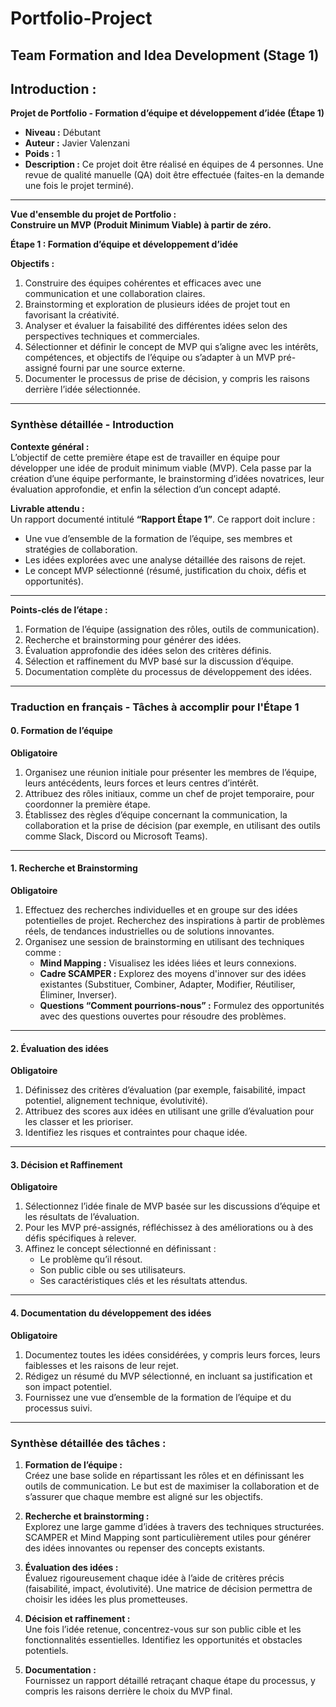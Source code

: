 # Portfolio-Project
 Team Formation and Idea Development (Stage 1)
---

## **Introduction :**  
**Projet de Portfolio - Formation d’équipe et développement d’idée (Étape 1)**  

- **Niveau :** Débutant  
- **Auteur :** Javier Valenzani  
- **Poids :** 1  
- **Description :** Ce projet doit être réalisé en équipes de 4 personnes. Une revue de qualité manuelle (QA) doit être effectuée (faites-en la demande une fois le projet terminé).  

---

**Vue d'ensemble du projet de Portfolio :**  
**Construire un MVP (Produit Minimum Viable) à partir de zéro.**  

**Étape 1 : Formation d’équipe et développement d’idée**  

**Objectifs :**  
1. Construire des équipes cohérentes et efficaces avec une communication et une collaboration claires.  
2. Brainstorming et exploration de plusieurs idées de projet tout en favorisant la créativité.  
3. Analyser et évaluer la faisabilité des différentes idées selon des perspectives techniques et commerciales.  
4. Sélectionner et définir le concept de MVP qui s’aligne avec les intérêts, compétences, et objectifs de l’équipe ou s’adapter à un MVP pré-assigné fourni par une source externe.  
5. Documenter le processus de prise de décision, y compris les raisons derrière l’idée sélectionnée.  

---

### **Synthèse détaillée - Introduction**  

**Contexte général :**  
L’objectif de cette première étape est de travailler en équipe pour développer une idée de produit minimum viable (MVP). Cela passe par la création d’une équipe performante, le brainstorming d’idées novatrices, leur évaluation approfondie, et enfin la sélection d’un concept adapté.  

**Livrable attendu :**  
Un rapport documenté intitulé **“Rapport Étape 1”**. Ce rapport doit inclure :  
- Une vue d’ensemble de la formation de l’équipe, ses membres et stratégies de collaboration.  
- Les idées explorées avec une analyse détaillée des raisons de rejet.  
- Le concept MVP sélectionné (résumé, justification du choix, défis et opportunités).  

---

**Points-clés de l’étape :**  
1. Formation de l’équipe (assignation des rôles, outils de communication).  
2. Recherche et brainstorming pour générer des idées.  
3. Évaluation approfondie des idées selon des critères définis.  
4. Sélection et raffinement du MVP basé sur la discussion d’équipe.  
5. Documentation complète du processus de développement des idées.  

---

### Traduction en français - **Tâches à accomplir pour l'Étape 1**

#### **0. Formation de l’équipe**  
**Obligatoire**  

1. Organisez une réunion initiale pour présenter les membres de l’équipe, leurs antécédents, leurs forces et leurs centres d’intérêt.  
2. Attribuez des rôles initiaux, comme un chef de projet temporaire, pour coordonner la première étape.  
3. Établissez des règles d’équipe concernant la communication, la collaboration et la prise de décision (par exemple, en utilisant des outils comme Slack, Discord ou Microsoft Teams).  

---

#### **1. Recherche et Brainstorming**  
**Obligatoire**  

1. Effectuez des recherches individuelles et en groupe sur des idées potentielles de projet. Recherchez des inspirations à partir de problèmes réels, de tendances industrielles ou de solutions innovantes.  
2. Organisez une session de brainstorming en utilisant des techniques comme :  
   - **Mind Mapping :** Visualisez les idées liées et leurs connexions.  
   - **Cadre SCAMPER :** Explorez des moyens d'innover sur des idées existantes (Substituer, Combiner, Adapter, Modifier, Réutiliser, Éliminer, Inverser).  
   - **Questions “Comment pourrions-nous” :** Formulez des opportunités avec des questions ouvertes pour résoudre des problèmes.  

---

#### **2. Évaluation des idées**  
**Obligatoire**  

1. Définissez des critères d’évaluation (par exemple, faisabilité, impact potentiel, alignement technique, évolutivité).  
2. Attribuez des scores aux idées en utilisant une grille d’évaluation pour les classer et les prioriser.  
3. Identifiez les risques et contraintes pour chaque idée.  

---

#### **3. Décision et Raffinement**  
**Obligatoire**  

1. Sélectionnez l’idée finale de MVP basée sur les discussions d’équipe et les résultats de l’évaluation.  
2. Pour les MVP pré-assignés, réfléchissez à des améliorations ou à des défis spécifiques à relever.  
3. Affinez le concept sélectionné en définissant :  
   - Le problème qu’il résout.  
   - Son public cible ou ses utilisateurs.  
   - Ses caractéristiques clés et les résultats attendus.  

---

#### **4. Documentation du développement des idées**  
**Obligatoire**  

1. Documentez toutes les idées considérées, y compris leurs forces, leurs faiblesses et les raisons de leur rejet.  
2. Rédigez un résumé du MVP sélectionné, en incluant sa justification et son impact potentiel.  
3. Fournissez une vue d’ensemble de la formation de l’équipe et du processus suivi.

---

### Synthèse détaillée des tâches :  

1. **Formation de l’équipe :**  
   Créez une base solide en répartissant les rôles et en définissant les outils de communication. Le but est de maximiser la collaboration et de s’assurer que chaque membre est aligné sur les objectifs.  

2. **Recherche et brainstorming :**  
   Explorez une large gamme d’idées à travers des techniques structurées. SCAMPER et Mind Mapping sont particulièrement utiles pour générer des idées innovantes ou repenser des concepts existants.  

3. **Évaluation des idées :**  
   Évaluez rigoureusement chaque idée à l’aide de critères précis (faisabilité, impact, évolutivité). Une matrice de décision permettra de choisir les idées les plus prometteuses.  

4. **Décision et raffinement :**  
   Une fois l’idée retenue, concentrez-vous sur son public cible et les fonctionnalités essentielles. Identifiez les opportunités et obstacles potentiels.  

5. **Documentation :**  
   Fournissez un rapport détaillé retraçant chaque étape du processus, y compris les raisons derrière le choix du MVP final.  
